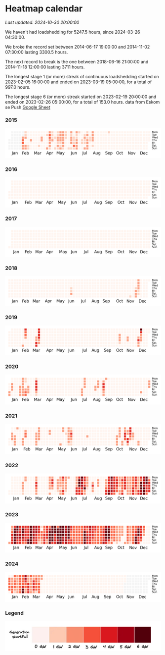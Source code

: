 # Heatmap calendar
<i>Last updated: 2024-10-30 20:00:00</i>

We haven't had loadshedding for 5247.5 hours, since 2024-03-26 04:30:00.

 We broke the record set between 2014-06-17 19:00:00 and 2014-11-02 07:30:00 lasting 3300.5 hours.

The next record to break is the one between 2018-06-16 21:00:00 and 2014-11-18 12:00:00 lasting 3711 hours.



The longest stage 1 (or more) streak of continuous loadshedding started on 2023-02-05 16:00:00 and ended on 2023-03-19 05:00:00, for a total of 997.0 hours.

The longest stage 6 (or more) streak started on 2023-02-19 20:00:00 and ended on 2023-02-26 05:00:00, for a total of 153.0 hours.
 data from Eskom se Push [Google Sheet](https://docs.google.com/spreadsheets/d/1ZpX_twP8sFBOAU6t--Vvh1pWMYSvs60UXINuD5n-K08/edit#gid=863218371)
### 2015
![](./img/2015.png)
### 2016
![](./img/2016.png)
### 2017
![](./img/2017.png)
### 2018
![](./img/2018.png)
### 2019
![](./img/2019.png)
### 2020
![](./img/2020.png)
### 2021
![](./img/2021.png)
### 2022
![](./img/2022.png)
### 2023
![](./img/2023.png)
### 2024
![](./img/2024.png)


### Legend

![](./img/legend.png)

